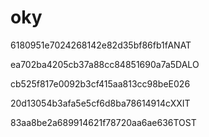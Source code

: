 # oky
6180951e7024268142e82d35bf86fb1fANAT

ea702ba4205cb37a88cc84851690a7a5DALO

cb525f817e0092b3cf415aa813cc98beE026

20d13054b3afa5e5cf6d8ba78614914cXXIT

83aa8be2a689914621f78720aa6ae636TOST
